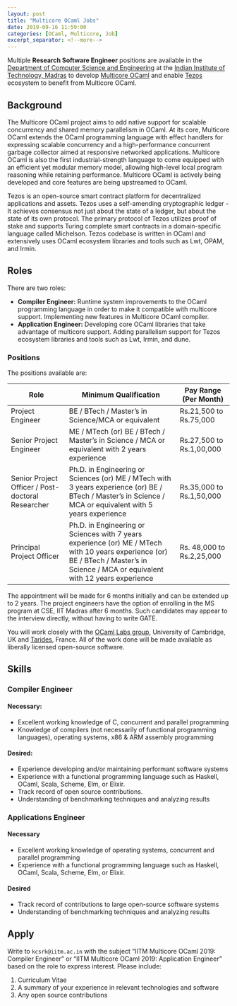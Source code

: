 ```yaml
---
layout: post
title: "Multicore OCaml Jobs"
date: 2019-09-16 11:59:00
categories: [OCaml, Multicore, Job]
excerpt_separator: <!--more-->
---
```


Multiple **Research Software Engineer** positions are available in the
[Department of Computer Science and Engineering](https://www.cse.iitm.ac.in/) at
the [Indian Institute of Technology, Madras](https://www.iitm.ac.in/) to develop
[Multicore OCaml](https://github.com/ocaml-multicore/ocaml-multicore) and enable
[Tezos](https://tezos.com/) ecosystem to benefit from Multicore OCaml.

<!--more-->

## Background

The Multicore OCaml project aims to add native support for scalable concurrency
and shared memory parallelism in OCaml. At its core, Multicore OCaml extends the
OCaml programming language with effect handlers for expressing scalable
concurrency and a high-performance concurrent garbage collector aimed at
responsive networked applications. Multicore OCaml is also the first
industrial-strength language to come equipped with an efficient yet modular
memory model, allowing high-level local program reasoning while retaining
performance. Multicore OCaml is actively being developed and core features are
being upstreamed to OCaml.

Tezos is an open-source smart contract platform for decentralized applications
and assets. Tezos uses a self-amending cryptographic ledger - It achieves
consensus not just about the state of a ledger, but about the state of its own
protocol. The primary protocol of Tezos utilizes proof of stake and supports
Turing complete smart contracts in a domain-specific language called Michelson.
Tezos codebase is written in OCaml and extensively uses OCaml ecosystem
libraries and tools such as Lwt, OPAM, and Irmin.

## Roles

There are two roles:

* **Compiler Engineer:** Runtime system improvements to the OCaml programming
  language in order to make it compatible with multicore support. Implementing
  new features in Multicore OCaml compiler.
* **Application Engineer:** Developing core OCaml libraries that take advantage
  of multicore support. Adding parallelism support for Tezos ecosystem libraries
  and tools such as Lwt, Irmin, and dune.

### Positions

The positions available are:

| Role | Minimum Qualification | Pay Range (Per Month) |
|------|-----------------------|-----------------------|
| Project Engineer | BE / BTech / Master’s in Science/MCA or equivalent | Rs.21,500 to Rs.75,000 |
| Senior Project Engineer | ME / MTech (or) BE / BTech / Master’s in Science / MCA or equivalent with 2 years experience | Rs.27,500 to Rs.1,00,000 |
| Senior Project Officer / Post-doctoral Researcher | Ph.D. in Engineering or Sciences (or) ME / MTech with 3 years experience (or) BE / BTech / Master’s in Science / MCA or equivalent with 5 years experience | Rs.35,000 to Rs.1,50,000 |
| Principal Project Officer | Ph.D. in Engineering or Sciences with 7 years experience (or) ME / MTech with 10 years experience (or) BE / BTech / Master’s in Science / MCA or equivalent with 12 years experience | Rs. 48,000 to Rs.2,25,000 |

The appointment will be made for 6 months initially and can be extended up to 2
years. The project engineers have the option of enrolling in the MS program at
CSE, IIT Madras after 6 months. Such candidates may appear to the interview
directly, without having to write GATE.

You will work closely with the [OCaml Labs group](http://ocamllabs.io/),
University of Cambridge, UK and [Tarides](https://tarides.com/), France. All of
the work done will be made available as liberally licensed open-source software.

## Skills

### Compiler Engineer

#### Necessary:
* Excellent working knowledge of C, concurrent and parallel programming
* Knowledge of compilers (not necessarily of functional programming languages),
  operating systems, x86 & ARM assembly programming

#### Desired:
* Experience developing and/or maintaining performant software systems
* Experience with a functional programming language such as Haskell, OCaml,
  Scala, Scheme, Elm, or Elixir.
* Track record of open source contributions.
* Understanding of benchmarking techniques and analyzing results

### Applications Engineer

#### Necessary

* Excellent working knowledge of operating systems, concurrent and parallel
  programming
* Experience with a functional programming language such as Haskell, OCaml,
  Scala, Scheme, Elm, or Elixir.

#### Desired

* Track record of contributions to large open-source software systems
* Understanding of benchmarking techniques and analyzing results

## Apply

Write to `kcsrk@iitm.ac.in` with the subject “IITM Multicore OCaml 2019:
Compiler Engineer” or “IITM Multicore OCaml 2019: Application Engineer” based on
the role to express interest. Please include: 

1. Curriculum Vitae 
2. A summary of your experience in relevant technologies and software
3. Any open source contributions

